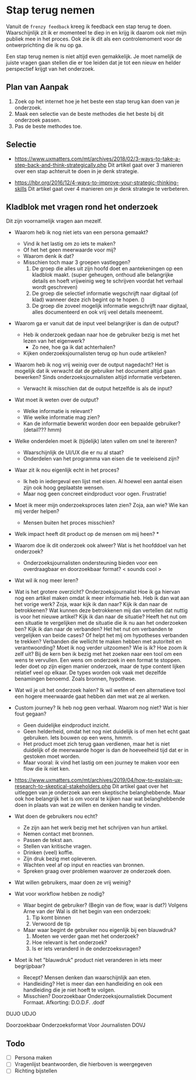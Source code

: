 # Stap terug nemen

Vanuit de `frenzy feedback` kreeg ik feedback een stap terug te doen. Waarschijnlijk zit ik er momenteel te diep in en krijg ik daarom ook niet mijn publiek mee in het proces. Ook zie ik dit als een controlemoment voor de ontwerprichting die ik nu op ga.

Een stap terug nemen is niet altijd even gemakkelijk. Je moet namelijk de juiste vragen gaan stellen die er toe leiden dat je tot een nieuw en helder perspectief krijgt van het onderzoek.

## Plan van Aanpak

1. Zoek op het internet hoe je het beste een stap terug kan doen van je onderzoek.
2. Maak een selectie van de beste methodes die het beste bij dit onderzoek passen.
3. Pas de beste methodes toe.

## Selectie

* https://www.uxmatters.com/mt/archives/2018/02/3-ways-to-take-a-step-back-and-think-strategically.php
Dit artikel gaat over 3 manieren over een stap achteruit te doen in je denk strategie.


* https://hbr.org/2016/12/4-ways-to-improve-your-strategic-thinking-skills
Dit artikel gaat over 4 manieren om je denk strategie te verbeteren.


## Kladblok met vragen rond het onderzoek

Dit zijn voornamelijk vragen aan mezelf.

* Waarom heb ik nog niet iets van een persona gemaakt?
  * Vind ik het lastig om zo iets te maken?
  * Of het het geen meerwaarde voor mij?
  * Waarom denk ik dat?
  * Misschien toch maar 3 groepen vastleggen?
    1. De groep die alles uit zijn hoofd doet en aantekeningen op een kladblok maakt. (super geheugen, onthoud alle belangrijke details en hoeft vrijweinig weg te schrijven voordat het verhaal wordt geschreven)
    2. De groep die selectief informatie wegschrijft naar digitaal (of klad) wanneer deze zich begint op te hopen. ()
    3. De groep die zoveel mogelijk informatie wegschrijft naar digitaal, alles documenteerd en ook vrij veel details meeneemt.

* Waarom ga er vanuit dat de input veel belangrijker is dan de output?
  * Heb ik onderzoek gedaan naar hoe de gebruiker bezig is met het lezen van het eigenwerk?
    * Zo nee, hoe ga ik dat achterhalen?
  * Kijken onderzoeksjournalisten terug op hun oude artikelen?
* Waarom heb ik nog vrij weinig over de output nagedacht?
  Het is mogelijk dat ik verwacht dat de gebruiker het document altijd gaan bewerken? Sinds onderzoeksjournalisten altijd informatie verbeteren.
  * Verwacht ik misschien dat de output hetzelfde is als de input?
  
* Wat moet ik weten over de output?
  * Welke informatie is relevant?
  * Wie welke informatie mag zien?
  * Kan de informatie bewerkt worden door een bepaalde gebruiker? (detail??? hmm)
* Welke onderdelen moet ik (tijdelijk) laten vallen om snel te itereren?
  * Waarschijnlijk de UI/UX die er nu al staat?
  * Onderdelen van het programma van eisen die te veeleisend zijn?
* Waar zit ik nou eigenlijk echt in het proces?
  * Ik heb in iedergeval een lijst met eisen. Al hoewel een aantal eisen zijn ook hoog geplaatste wensen.
  * Maar nog geen concreet eindproduct voor ogen. Frustratie!
* Moet ik meer mijn onderzoeksproces laten zien? Zoja, aan wie? Wie kan mij verder helpen?
  * Mensen buiten het proces misschien?
* Welk impact heeft dit product op de mensen om mij heen?
  * 

* Waarom doe ik dit onderzoek ook alweer? Wat is het hoofddoel van het onderzoek?
  * Onderzoeksjournalisten ondersteuning bieden voor een overdraagbaar en doorzoekbaar format? < sounds cool >


* Wat wil ik nog meer leren?
* Wat is het grotere overzicht?
Onderzoeksjournalist
Hoe ik ga hiervan nog een artikel maken omdat ik meer informatie heb. Heb ik dan wat aan het vorige werk? Zoja, waar kijk ik dan naar?
Kijk ik dan naar de betrokkenen? Wat kunnen deze betrokkenen mij dan vertellen dat nuttig is voor het nieuwe artikel?
Kijk ik dan naar de situatie? Heeft het nut om een situatie te vergelijken met de situatie die ik nu aan het onderzoeken ben?
Kijk ik dan naar de verbanden? Het het nut om verbanden te vergelijken van beide cases? Of helpt het mij om hypotheses verbanden te trekken? Verbanden die wellicht te maken hebben met autoriteit en verantwoording?
Moet ik nog verder uitzoomen?
Wie is ik?
Hoe zoom ik zelf uit?
Bij de kern ben ik bezig met het zoeken naar een tool om een wens te vervullen. Een wens om onderzoek in een format te stoppen. Ieder doet op zijn eigen manier onderzoek, maar de type content lijken relatief veel op elkaar. De types worden ook vaak met dezelfde benamingen benoemd. Zoals bronnen, hypothese.


* Wat wil je uit het onderzoek halen?
Ik wil weten of een alternatieve tool een hogere meerwaarde gaat hebben dan met wat ze al werken.

* Custom journey? Ik heb nog geen verhaal. Waarom nog niet? Wat is hier fout gegaan?
  * Geen duidelijke eindproduct inzicht.
  * Geen helderheid, omdat het nog niet duidelijk is of men het echt gaat gebruiken. Iets bouwen op een wens, hmmm. 
  * Het product moet zich terug gaan verdienen, maar het is niet duidelijk of de meerwaarde hoger is dan de hoeveelheid tijd dat er in gestoken moet worden.
  * Maar vooral: ik vind het lastig om een journey te maken voor een flow die ik niet ken.

* https://www.uxmatters.com/mt/archives/2019/04/how-to-explain-ux-research-to-skeptical-stakeholders.php
Dit artikel gaat over het uitleggen van je onderzoek aan een skeptische belanghebbende. Maar ook hoe belangrijk het is om vooral te kijken naar wat belanghebbende doen in plaats van wat ze willen en denken handig te vinden.

* Wat doen de gebruikers nou echt?
  * Ze zijn aan het werk bezig met het schrijven van hun artikel.
  * Nemen contact met bronnen.
  * Passen de tekst aan.
  * Stellen van kritische vragen.
  * Drinken (veel) koffie.
  * Zijn druk bezig met opleveren.
  * Wachten veel af op input en reacties van bronnen.
  * Spreken graag over problemen waarover ze onderzoek doen.

* Wat willen gebruikers, maar doen ze vrij weinig?
  
* Wat voor workflow hebben ze nodig?
  * Waar begint de gebruiker? (Begin van de flow, waar is dat?) Volgens Arne van der Wal is dit het begin van een onderzoek:
    1. Tip komt binnen
    2. Verwoord de tip
  * Maar waar begint de gebruiker nou eigenlijk bij een blauwdruk?
    1. Moeten we verder gaan met het onderzoek?
    2. Hoe relevant is het onderzoek?
    3. Is er iets veranderd in de onderzoeksvragen?

* Moet ik het "blauwdruk" product niet veranderen in iets meer begrijpbaar?
  * Recept? Mensen denken dan waarschijnlijk aan eten.
  * Handleiding? Het is meer dan een handleiding en ook een handleiding die je niet hoeft te volgen.
  * Misschien? Doorzoekbaar Onderzoeksjournalistiek Document Formaat. Afkorting: D.O.D.F. .dodf


DUJO
UDJO

Doorzoekbaar Onderzoeksformat Voor Journalisten
DOVJ


## Todo
- [ ] Persona maken
- [ ] Vragenlijst beantwoorden, die hierboven is weergegeven
- [ ] Richting bijstellen